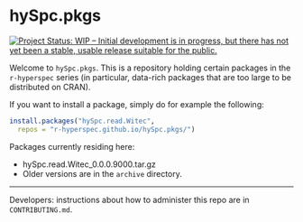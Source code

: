 # hySpc.pkgs

[![Project Status: WIP – Initial development is in progress, but there has not yet been a stable, usable release suitable for the public.](https://www.repostatus.org/badges/latest/wip.svg)](https://www.repostatus.org/#wip)

Welcome to `hySpc.pkgs`.  This is a repository holding certain packages in the `r-hyperspec` series (in particular, data-rich packages that are too large to be distributed on CRAN).

If you want to install a package, simply do for example the following:

```r
install.packages("hySpc.read.Witec",
  repos = "r-hyperspec.github.io/hySpc.pkgs/")
```

Packages currently residing here:

* hySpc.read.Witec_0.0.0.9000.tar.gz
* Older versions are in the `archive` directory.

<hr>

Developers: instructions about how to administer this repo are in `CONTRIBUTING.md`.
